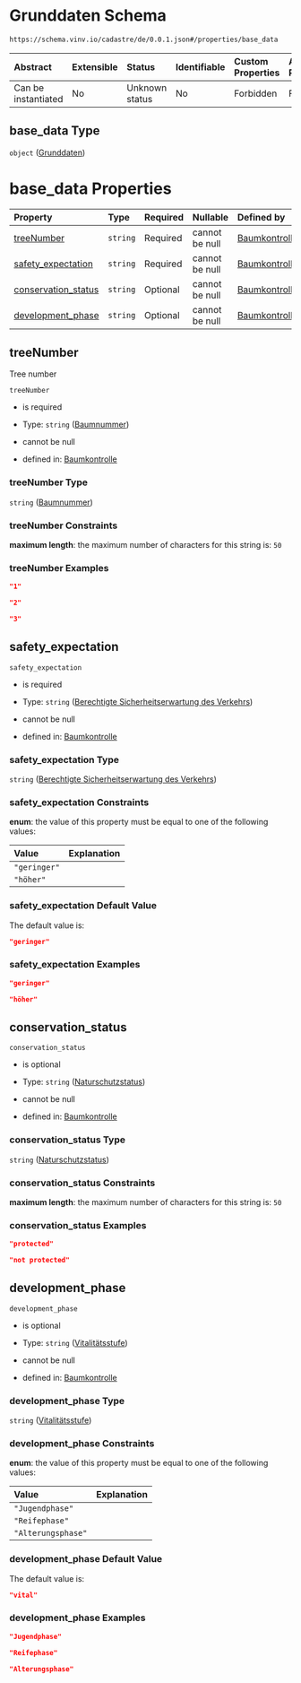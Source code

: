 # Grunddaten Schema

```txt
https://schema.vinv.io/cadastre/de/0.0.1.json#/properties/base_data
```



| Abstract            | Extensible | Status         | Identifiable | Custom Properties | Additional Properties | Access Restrictions | Defined In                                                                                                                 |
| :------------------ | :--------- | :------------- | :----------- | :---------------- | :-------------------- | :------------------ | :------------------------------------------------------------------------------------------------------------------------- |
| Can be instantiated | No         | Unknown status | No           | Forbidden         | Forbidden             | none                | [dereferenced.doc.json\*](../../../../../../vinv-schemas/vinv-tree/out/0.0.1/dereferenced.doc.json "open original schema") |

## base\_data Type

`object` ([Grunddaten](dereferenced-properties-grunddaten.md))

# base\_data Properties

| Property                                     | Type     | Required | Nullable       | Defined by                                                                                                                                                                                                          |
| :------------------------------------------- | :------- | :------- | :------------- | :------------------------------------------------------------------------------------------------------------------------------------------------------------------------------------------------------------------ |
| [treeNumber](#treenumber)                    | `string` | Required | cannot be null | [Baumkontrolle](dereferenced-properties-grunddaten-properties-baumnummer.md "https://schema.vinv.io/cadastre/de/0.0.1.json#/properties/base_data/properties/treeNumber")                                            |
| [safety\_expectation](#safety_expectation)   | `string` | Required | cannot be null | [Baumkontrolle](dereferenced-properties-grunddaten-properties-berechtigte-sicherheitserwartung-des-verkehrs.md "https://schema.vinv.io/cadastre/de/0.0.1.json#/properties/base_data/properties/safety_expectation") |
| [conservation\_status](#conservation_status) | `string` | Optional | cannot be null | [Baumkontrolle](dereferenced-properties-grunddaten-properties-naturschutzstatus.md "https://schema.vinv.io/cadastre/de/0.0.1.json#/properties/base_data/properties/conservation_status")                            |
| [development\_phase](#development_phase)     | `string` | Optional | cannot be null | [Baumkontrolle](dereferenced-properties-grunddaten-properties-vitalitätsstufe.md "https://schema.vinv.io/cadastre/de/0.0.1.json#/properties/base_data/properties/development_phase")                                |

## treeNumber

Tree number

`treeNumber`

*   is required

*   Type: `string` ([Baumnummer](dereferenced-properties-grunddaten-properties-baumnummer.md))

*   cannot be null

*   defined in: [Baumkontrolle](dereferenced-properties-grunddaten-properties-baumnummer.md "https://schema.vinv.io/cadastre/de/0.0.1.json#/properties/base_data/properties/treeNumber")

### treeNumber Type

`string` ([Baumnummer](dereferenced-properties-grunddaten-properties-baumnummer.md))

### treeNumber Constraints

**maximum length**: the maximum number of characters for this string is: `50`

### treeNumber Examples

```json
"1"
```

```json
"2"
```

```json
"3"
```

## safety\_expectation



`safety_expectation`

*   is required

*   Type: `string` ([Berechtigte Sicherheitserwartung des Verkehrs](dereferenced-properties-grunddaten-properties-berechtigte-sicherheitserwartung-des-verkehrs.md))

*   cannot be null

*   defined in: [Baumkontrolle](dereferenced-properties-grunddaten-properties-berechtigte-sicherheitserwartung-des-verkehrs.md "https://schema.vinv.io/cadastre/de/0.0.1.json#/properties/base_data/properties/safety_expectation")

### safety\_expectation Type

`string` ([Berechtigte Sicherheitserwartung des Verkehrs](dereferenced-properties-grunddaten-properties-berechtigte-sicherheitserwartung-des-verkehrs.md))

### safety\_expectation Constraints

**enum**: the value of this property must be equal to one of the following values:

| Value        | Explanation |
| :----------- | :---------- |
| `"geringer"` |             |
| `"höher"`    |             |

### safety\_expectation Default Value

The default value is:

```json
"geringer"
```

### safety\_expectation Examples

```json
"geringer"
```

```json
"höher"
```

## conservation\_status



`conservation_status`

*   is optional

*   Type: `string` ([Naturschutzstatus](dereferenced-properties-grunddaten-properties-naturschutzstatus.md))

*   cannot be null

*   defined in: [Baumkontrolle](dereferenced-properties-grunddaten-properties-naturschutzstatus.md "https://schema.vinv.io/cadastre/de/0.0.1.json#/properties/base_data/properties/conservation_status")

### conservation\_status Type

`string` ([Naturschutzstatus](dereferenced-properties-grunddaten-properties-naturschutzstatus.md))

### conservation\_status Constraints

**maximum length**: the maximum number of characters for this string is: `50`

### conservation\_status Examples

```json
"protected"
```

```json
"not protected"
```

## development\_phase



`development_phase`

*   is optional

*   Type: `string` ([Vitalitätsstufe](dereferenced-properties-grunddaten-properties-vitalitätsstufe.md))

*   cannot be null

*   defined in: [Baumkontrolle](dereferenced-properties-grunddaten-properties-vitalitätsstufe.md "https://schema.vinv.io/cadastre/de/0.0.1.json#/properties/base_data/properties/development_phase")

### development\_phase Type

`string` ([Vitalitätsstufe](dereferenced-properties-grunddaten-properties-vitalitätsstufe.md))

### development\_phase Constraints

**enum**: the value of this property must be equal to one of the following values:

| Value              | Explanation |
| :----------------- | :---------- |
| `"Jugendphase"`    |             |
| `"Reifephase"`     |             |
| `"Alterungsphase"` |             |

### development\_phase Default Value

The default value is:

```json
"vital"
```

### development\_phase Examples

```json
"Jugendphase"
```

```json
"Reifephase"
```

```json
"Alterungsphase"
```
